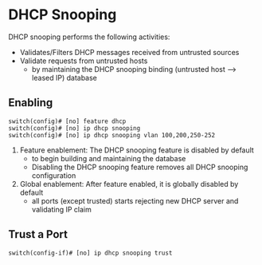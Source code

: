 # DHCP Snooping
DHCP snooping performs the following activities:
- Validates/Filters DHCP messages received from untrusted sources
- Validate requests from untrusted hosts
    - by maintaining the DHCP snooping binding (untrusted host --> leased IP) database

## Enabling
```
switch(config)# [no] feature dhcp
switch(config)# [no] ip dhcp snooping
switch(config)# [no] ip dhcp snooping vlan 100,200,250-252
```

1. Feature enablement: The DHCP snooping feature is disabled by default
    - to begin building and maintaining the database
    - Disabling the DHCP snooping feature removes all DHCP snooping configuration
2. Global enablement: After feature enabled, it is globally disabled by default
    - all ports (except trusted) starts rejecting new DHCP server and validating IP claim

## Trust a Port
```
switch(config-if)# [no] ip dhcp snooping trust
```
